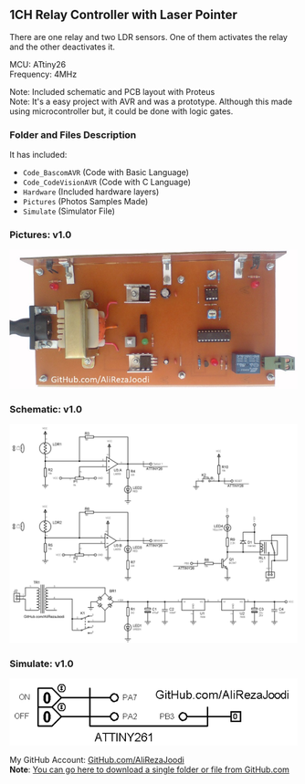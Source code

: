 ## 1CH Relay Controller with Laser Pointer
There are one relay and two LDR sensors. One of them activates the relay and the other deactivates it.  

MCU:			ATtiny26    
Frequency:     		4MHz

Note: Included schematic and PCB layout with Proteus  
Note: It's a easy project with AVR and was a prototype. Although this made using microcontroller but, it could be done with logic gates.  

### Folder and Files Description
It has included:
- `Code_BascomAVR` (Code with Basic Language)
- `Code_CodeVisionAVR` (Code with C Language)
- `Hardware` (Included hardware layers)
- `Pictures` (Photos Samples Made)
- `Simulate` (Simulator File)

### Pictures: v1.0
![](Pictures/v1.0.jpg)

### Schematic: v1.0
![](Hardware/v1.0.png)

### Simulate: v1.0
![](Simulate/v1.0.png)

My GitHub Account: [GitHub.com/AliRezaJoodi](https://github.com/AliRezaJoodi)  
**Note**: [You can go here to download a single folder or file from GitHub.com](https://minhaskamal.github.io/DownGit/#/home)
